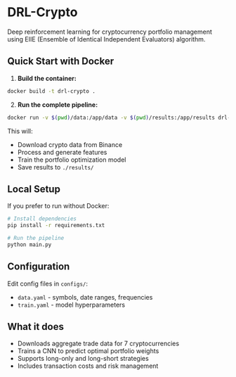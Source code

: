 # DRL-Crypto

Deep reinforcement learning for cryptocurrency portfolio management using EIIE (Ensemble of Identical Independent Evaluators) algorithm.

## Quick Start with Docker

1. **Build the container:**
```bash
docker build -t drl-crypto .
```

2. **Run the complete pipeline:**
```bash
docker run -v $(pwd)/data:/app/data -v $(pwd)/results:/app/results drl-crypto python main.py
```

This will:
- Download crypto data from Binance
- Process and generate features  
- Train the portfolio optimization model
- Save results to `./results/`

## Local Setup

If you prefer to run without Docker:

```bash
# Install dependencies
pip install -r requirements.txt

# Run the pipeline
python main.py
```

## Configuration

Edit config files in `configs/`:
- `data.yaml` - symbols, date ranges, frequencies
- `train.yaml` - model hyperparameters

## What it does

- Downloads aggregate trade data for 7 cryptocurrencies
- Trains a CNN to predict optimal portfolio weights
- Supports long-only and long-short strategies
- Includes transaction costs and risk management
